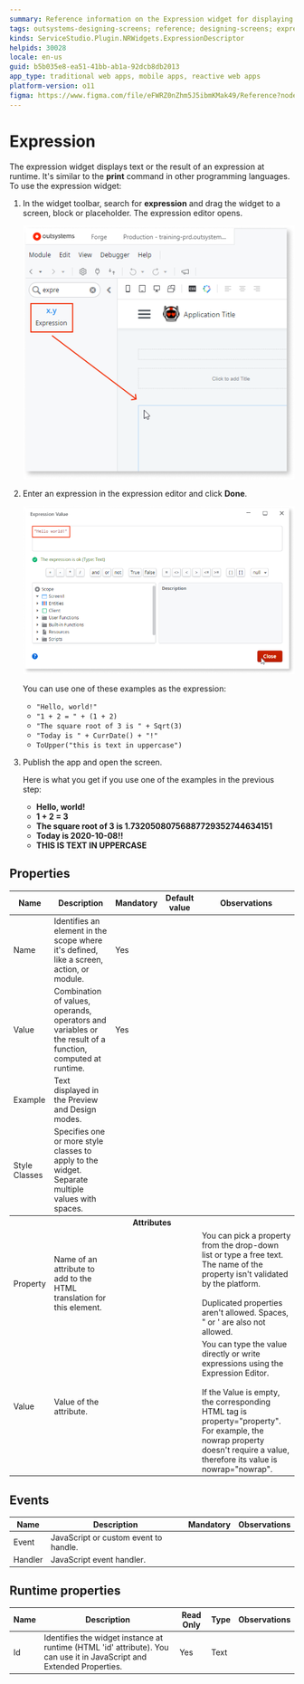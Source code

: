 ```yaml
---
summary: Reference information on the Expression widget for displaying a text literal or an expression to calculate at runtime on the screen.
tags: outsystems-designing-screens; reference; designing-screens; expression
kinds: ServiceStudio.Plugin.NRWidgets.ExpressionDescriptor
helpids: 30028
locale: en-us
guid: b5b035e8-ea51-41bb-ab1a-92dcb8db2013
app_type: traditional web apps, mobile apps, reactive web apps
platform-version: o11
figma: https://www.figma.com/file/eFWRZ0nZhm5J5ibmKMak49/Reference?node-id=612:341
---
```


# Expression


The expression widget displays text or the result of an expression at runtime. It's similar to the **print** command in other programming languages. To use the expression widget:

1. In the widget toolbar, search for **expression** and drag the widget to a screen, block or placeholder. The expression editor opens.

    ![Expression widget](images/expression-widget-ss.png?width=400)

1. Enter an expression in the expression editor and click **Done**.

    ![An expression in the expression editor](images/expression-editor-ss.png?width=600)
    
    You can use one of these examples as the expression:
   
    * `"Hello, world!"`
    * `"1 + 2 = " + (1 + 2)`
    * `"The square root of 3 is " + Sqrt(3)`
    * `"Today is " + CurrDate() + "!" `
    * `ToUpper("this is text in uppercase")`


1. Publish the app and open the screen.

    Here is what you get if you use one of the examples in the previous step:

    * **Hello, world!**
    * **1 + 2 = 3**
    * **The square root of 3 is 1.73205080756887729352744634151**
    * **Today is 2020-10-08!!** 
    * **THIS IS TEXT IN UPPERCASE**


## Properties

<table markdown="1">
<thead>
<tr>
<th>Name</th>
<th>Description</th>
<th>Mandatory</th>
<th>Default value</th>
<th>Observations</th>
</tr>
</thead>
<tbody>
<tr>
<td title="Name">Name</td>
<td>Identifies an element in the scope where it's defined, like a screen, action, or module.</td>
<td>Yes</td>
<td></td>
<td></td>
</tr>
<tr>
<td title="Value">Value</td>
<td>Combination of values, operands, operators and variables or the result of a function, computed at runtime.</td>
<td>Yes</td>
<td></td>
<td></td>
</tr>
<tr>
<td title="Example">Example</td>
<td>Text displayed in the Preview and Design modes.</td>
<td></td>
<td></td>
<td></td>
</tr>
<tr>
<td title="Style">Style Classes</td>
<td>Specifies one or more style classes to apply to the widget. Separate multiple values with spaces.</td>
<td></td>
<td></td>
<td></td>
</tr>
<tr >
<th colspan="5">Attributes</th>
</tr>
<tr>
<td title="Property">Property</td>
<td>Name of an attribute to add to the HTML translation for this element.</td>
<td></td>
<td></td>
<td>You can pick a property from the drop-down list or type a free text. The name of the property isn't validated by the platform.<br/><br/>Duplicated properties aren't allowed. Spaces, " or ' are also not allowed.</td>
</tr>
<tr>
<td title="Value">Value</td>
<td>Value of the attribute.</td>
<td></td>
<td></td>
<td>You can type the value directly or write expressions using the Expression Editor.<br/><br/>If the Value is empty, the corresponding HTML tag is property="property". For example, the nowrap property doesn't require a value, therefore its value is nowrap="nowrap".</td>
</tr>
</tbody>
</table>

## Events

<table markdown="1">
<thead>
<tr>
<th>Name</th>
<th>Description</th>
<th>Mandatory</th>
<th>Observations</th>
</tr>
</thead>
<tbody>
<tr>
<td title="EventName">Event</td>
<td>JavaScript or custom event to handle.</td>
<td></td>
<td></td>
</tr>
<tr>
<td title="Handler">Handler</td>
<td>JavaScript event handler.</td>
<td></td>
<td></td>
</tr>
</tbody>
</table>

## Runtime properties

<table markdown="1">
<thead>
<tr>
<th>Name</th>
<th>Description</th>
<th>Read Only</th>
<th>Type</th>
<th>Observations</th>
</tr>
</thead>
<tbody>
<tr>
<td>Id</td>
<td>Identifies the widget instance at runtime (HTML 'id' attribute). You can use it in JavaScript and Extended Properties.</td>
<td>Yes</td>
<td>Text</td>
<td></td>
</tr>
</tbody>
</table>

